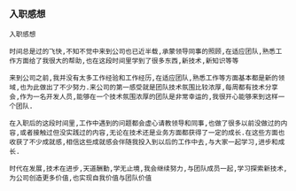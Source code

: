 
### 入职感想

    入职感想
    
    时间总是过的飞快,不知不觉中来到公司也已近半载,承蒙领导同事的照顾,在适应团队,熟悉工作方面给了我很大的帮助,也在这段时间里学到了很多东西,新技术,新知识等等
    
    来到公司之前,我并没有太多工作经验和工作经历,在适应团队,熟悉工作等方面基本都是新的领域,也为此做出了不少努力.来公司的第一感受就是团队技术氛围比较浓厚,每周都有技术分享会,作为一名开发人员,能够在一个技术氛围浓厚的团队是非常幸运的,我很开心能够来到这样一个团队.
    
    在入职后的这段时间里,工作中遇到的问题都会虚心请教领导和同事,也做了很多以前没做过的内容,或者接触过但没实践过的内容,无论在技术还是业务方面都获得了一定的成长.在这些方面也收获了不少成就感,相信这些成就感会伴随我投入到以后的工作中去,与大家一起学习,进步和成长.

    时代在发展,技术在进步,天道酬勤,学无止境,我会继续努力,与团队成员一起,学习探索新技术,为公司创造更多价值,也实现自我价值与团队价值